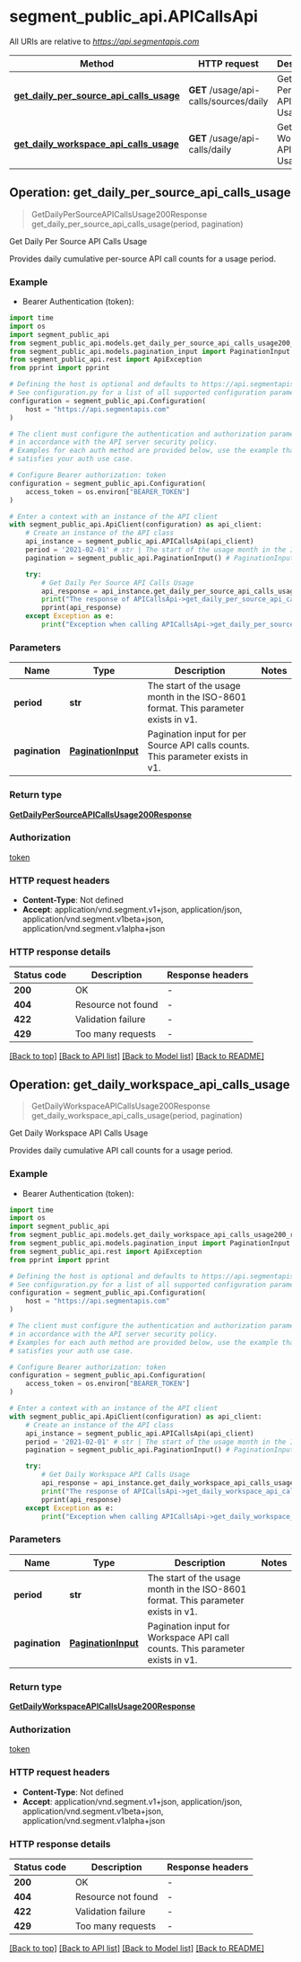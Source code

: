 # segment_public_api.APICallsApi

All URIs are relative to *https://api.segmentapis.com*

Method | HTTP request | Description
------------- | ------------- | -------------
[**get_daily_per_source_api_calls_usage**](APICallsApi.md#get_daily_per_source_api_calls_usage) | **GET** /usage/api-calls/sources/daily | Get Daily Per Source API Calls Usage
[**get_daily_workspace_api_calls_usage**](APICallsApi.md#get_daily_workspace_api_calls_usage) | **GET** /usage/api-calls/daily | Get Daily Workspace API Calls Usage



## Operation: get_daily_per_source_api_calls_usage

> GetDailyPerSourceAPICallsUsage200Response get_daily_per_source_api_calls_usage(period, pagination)

Get Daily Per Source API Calls Usage

Provides daily cumulative per-source API call counts for a usage period.

### Example

* Bearer Authentication (token):
```python
import time
import os
import segment_public_api
from segment_public_api.models.get_daily_per_source_api_calls_usage200_response import GetDailyPerSourceAPICallsUsage200Response
from segment_public_api.models.pagination_input import PaginationInput
from segment_public_api.rest import ApiException
from pprint import pprint

# Defining the host is optional and defaults to https://api.segmentapis.com
# See configuration.py for a list of all supported configuration parameters.
configuration = segment_public_api.Configuration(
    host = "https://api.segmentapis.com"
)

# The client must configure the authentication and authorization parameters
# in accordance with the API server security policy.
# Examples for each auth method are provided below, use the example that
# satisfies your auth use case.

# Configure Bearer authorization: token
configuration = segment_public_api.Configuration(
    access_token = os.environ["BEARER_TOKEN"]
)

# Enter a context with an instance of the API client
with segment_public_api.ApiClient(configuration) as api_client:
    # Create an instance of the API class
    api_instance = segment_public_api.APICallsApi(api_client)
    period = '2021-02-01' # str | The start of the usage month in the ISO-8601 format.  This parameter exists in v1.
    pagination = segment_public_api.PaginationInput() # PaginationInput | Pagination input for per Source API calls counts.  This parameter exists in v1.

    try:
        # Get Daily Per Source API Calls Usage
        api_response = api_instance.get_daily_per_source_api_calls_usage(period, pagination)
        print("The response of APICallsApi->get_daily_per_source_api_calls_usage:\n")
        pprint(api_response)
    except Exception as e:
        print("Exception when calling APICallsApi->get_daily_per_source_api_calls_usage: %s\n" % e)
```



### Parameters

Name | Type | Description  | Notes
------------- | ------------- | ------------- | -------------
 **period** | **str**| The start of the usage month in the ISO-8601 format.  This parameter exists in v1. | 
 **pagination** | [**PaginationInput**](.md)| Pagination input for per Source API calls counts.  This parameter exists in v1. | 

### Return type

[**GetDailyPerSourceAPICallsUsage200Response**](GetDailyPerSourceAPICallsUsage200Response.md)

### Authorization

[token](../README.md#token)

### HTTP request headers

 - **Content-Type**: Not defined
 - **Accept**: application/vnd.segment.v1+json, application/json, application/vnd.segment.v1beta+json, application/vnd.segment.v1alpha+json

### HTTP response details
| Status code | Description | Response headers |
|-------------|-------------|------------------|
**200** | OK |  -  |
**404** | Resource not found |  -  |
**422** | Validation failure |  -  |
**429** | Too many requests |  -  |

[[Back to top]](#) [[Back to API list]](../README.md#documentation-for-api-endpoints) [[Back to Model list]](../README.md#documentation-for-models) [[Back to README]](../README.md)


## Operation: get_daily_workspace_api_calls_usage

> GetDailyWorkspaceAPICallsUsage200Response get_daily_workspace_api_calls_usage(period, pagination)

Get Daily Workspace API Calls Usage

Provides daily cumulative API call counts for a usage period.

### Example

* Bearer Authentication (token):
```python
import time
import os
import segment_public_api
from segment_public_api.models.get_daily_workspace_api_calls_usage200_response import GetDailyWorkspaceAPICallsUsage200Response
from segment_public_api.models.pagination_input import PaginationInput
from segment_public_api.rest import ApiException
from pprint import pprint

# Defining the host is optional and defaults to https://api.segmentapis.com
# See configuration.py for a list of all supported configuration parameters.
configuration = segment_public_api.Configuration(
    host = "https://api.segmentapis.com"
)

# The client must configure the authentication and authorization parameters
# in accordance with the API server security policy.
# Examples for each auth method are provided below, use the example that
# satisfies your auth use case.

# Configure Bearer authorization: token
configuration = segment_public_api.Configuration(
    access_token = os.environ["BEARER_TOKEN"]
)

# Enter a context with an instance of the API client
with segment_public_api.ApiClient(configuration) as api_client:
    # Create an instance of the API class
    api_instance = segment_public_api.APICallsApi(api_client)
    period = '2021-02-01' # str | The start of the usage month in the ISO-8601 format.  This parameter exists in v1.
    pagination = segment_public_api.PaginationInput() # PaginationInput | Pagination input for Workspace API call counts.  This parameter exists in v1.

    try:
        # Get Daily Workspace API Calls Usage
        api_response = api_instance.get_daily_workspace_api_calls_usage(period, pagination)
        print("The response of APICallsApi->get_daily_workspace_api_calls_usage:\n")
        pprint(api_response)
    except Exception as e:
        print("Exception when calling APICallsApi->get_daily_workspace_api_calls_usage: %s\n" % e)
```



### Parameters

Name | Type | Description  | Notes
------------- | ------------- | ------------- | -------------
 **period** | **str**| The start of the usage month in the ISO-8601 format.  This parameter exists in v1. | 
 **pagination** | [**PaginationInput**](.md)| Pagination input for Workspace API call counts.  This parameter exists in v1. | 

### Return type

[**GetDailyWorkspaceAPICallsUsage200Response**](GetDailyWorkspaceAPICallsUsage200Response.md)

### Authorization

[token](../README.md#token)

### HTTP request headers

 - **Content-Type**: Not defined
 - **Accept**: application/vnd.segment.v1+json, application/json, application/vnd.segment.v1beta+json, application/vnd.segment.v1alpha+json

### HTTP response details
| Status code | Description | Response headers |
|-------------|-------------|------------------|
**200** | OK |  -  |
**404** | Resource not found |  -  |
**422** | Validation failure |  -  |
**429** | Too many requests |  -  |

[[Back to top]](#) [[Back to API list]](../README.md#documentation-for-api-endpoints) [[Back to Model list]](../README.md#documentation-for-models) [[Back to README]](../README.md)

